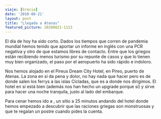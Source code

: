 ```yaml
---
viaje: [Grecia]
date: '2010-08-21'
layout: post
title: "Llegada a Atenas"
featured_picture: 20200821-1113
---
```


El día de hoy ha sido corto. Dados los tiempos que corren de pandemia mundial hemos tenido que aportar un informe en inglés con una PCR negativa y otro de que estamos libres de contacto. Entre que los griegos están recibiendo menos turismo por su repunte de casos y que lo tienen muy bien organizado, el paso por el aeropuerto ha sido rápido e indoloro.

Nos hemos alojado en el Pireus Dream City Hotel, en Pireo, puerto de Atenas. La zona en sí da pena y dolor, no hay nada que hacer pero es de donde salen los ferrys a las islas Cícladas, que es a donde nos dirigimos. El hotel en sí está bien (además nos han hecho un upgrade porque sí) y sirve para hacer una noche tranquila, justo al lado del embarque.

Para cenar hemos ido a , un sitio a 25 minutos andando del hotel donde hemos empezado a descubrir que las raciones griegas son monstruosas y que te regalan un postre cuando pides la cuenta.

